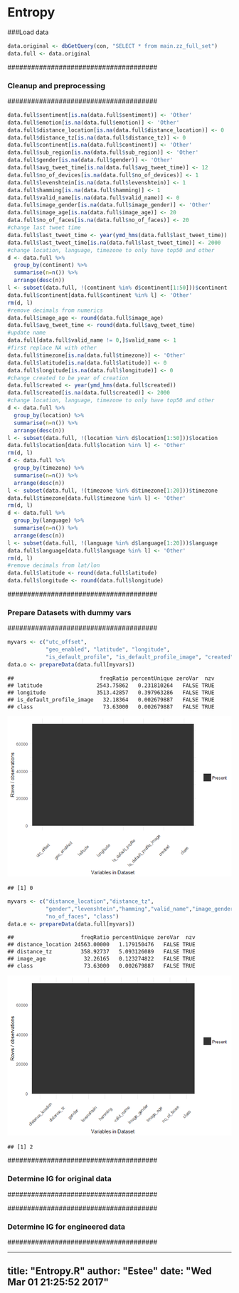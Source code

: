 # Entropy



###Load data


```r
data.original <- dbGetQuery(con, "SELECT * from main.zz_full_set") 
data.full <- data.original
```

######################################
###  Cleanup and preprocessing
######################################


```r
data.full$sentiment[is.na(data.full$sentiment)] <- 'Other'
data.full$emotion[is.na(data.full$emotion)] <- 'Other'
data.full$distance_location[is.na(data.full$distance_location)] <- 0
data.full$distance_tz[is.na(data.full$distance_tz)] <- 0
data.full$continent[is.na(data.full$continent)] <- 'Other'
data.full$sub_region[is.na(data.full$sub_region)] <- 'Other'
data.full$gender[is.na(data.full$gender)] <- 'Other'
data.full$avg_tweet_time[is.na(data.full$avg_tweet_time)] <- 12
data.full$no_of_devices[is.na(data.full$no_of_devices)] <- 1
data.full$levenshtein[is.na(data.full$levenshtein)] <- 1
data.full$hamming[is.na(data.full$hamming)] <- 1
data.full$valid_name[is.na(data.full$valid_name)] <- 0
data.full$image_gender[is.na(data.full$image_gender)] <- 'Other'
data.full$image_age[is.na(data.full$image_age)] <- 20
data.full$no_of_faces[is.na(data.full$no_of_faces)] <- 20
#change last tweet time
data.full$last_tweet_time <- year(ymd_hms(data.full$last_tweet_time))
data.full$last_tweet_time[is.na(data.full$last_tweet_time)] <- 2000
#change location, language, timezone to only have top50 and other
d <- data.full %>% 
  group_by(continent) %>%
  summarise(n=n()) %>%
  arrange(desc(n))
l <- subset(data.full, !(continent %in% d$continent[1:50]))$continent
data.full$continent[data.full$continent %in% l] <- 'Other'
rm(d, l)
#remove decimals from numerics
data.full$image_age <- round(data.full$image_age)
data.full$avg_tweet_time <- round(data.full$avg_tweet_time)
#update name
data.full[data.full$valid_name != 0,]$valid_name <- 1
#first replace NA with other
data.full$timezone[is.na(data.full$timezone)] <- 'Other'
data.full$latitude[is.na(data.full$latitude)] <- 0
data.full$longitude[is.na(data.full$longitude)] <- 0
#change created to be year of creation
data.full$created <- year(ymd_hms(data.full$created))
data.full$created[is.na(data.full$created)] <- 2000
#change location, language, timezone to only have top50 and other
d <- data.full %>% 
  group_by(location) %>%
  summarise(n=n()) %>%
  arrange(desc(n))
l <- subset(data.full, !(location %in% d$location[1:50]))$location
data.full$location[data.full$location %in% l] <- 'Other'
rm(d, l)
d <- data.full %>% 
  group_by(timezone) %>%
  summarise(n=n()) %>%
  arrange(desc(n))
l <- subset(data.full, !(timezone %in% d$timezone[1:20]))$timezone
data.full$timezone[data.full$timezone %in% l] <- 'Other'
rm(d, l)
d <- data.full %>% 
  group_by(language) %>%
  summarise(n=n()) %>%
  arrange(desc(n))
l <- subset(data.full, !(language %in% d$language[1:20]))$language
data.full$language[data.full$language %in% l] <- 'Other'
rm(d, l)
#remove decimals from lat/lon
data.full$latitude <- round(data.full$latitude)
data.full$longitude <- round(data.full$longitude)
```

######################################
### Prepare Datasets with dummy vars
######################################


```r
myvars <- c("utc_offset",
            "geo_enabled", "latitude", "longitude",  
            "is_default_profile", "is_default_profile_image", "created", "class")
data.o <- prepareData(data.full[myvars])
```

```
##                           freqRatio percentUnique zeroVar  nzv
## latitude                 2543.75862   0.231810264   FALSE TRUE
## longitude                3513.42857   0.397963286   FALSE TRUE
## is_default_profile_image   32.18364   0.002679887   FALSE TRUE
## class                      73.63000   0.002679887   FALSE TRUE
```

![](Entropy_files/figure-html/prepare-1.png)<!-- -->

```
## [1] 0
```

```r
myvars <- c("distance_location","distance_tz",
            "gender","levenshtein","hamming","valid_name","image_gender","image_age",
            "no_of_faces", "class")
data.e <- prepareData(data.full[myvars])
```

```
##                     freqRatio percentUnique zeroVar  nzv
## distance_location 24563.00000   1.179150476   FALSE TRUE
## distance_tz         358.92737   5.093126089   FALSE TRUE
## image_age            32.26165   0.123274822   FALSE TRUE
## class                73.63000   0.002679887   FALSE TRUE
```

![](Entropy_files/figure-html/prepare-2.png)<!-- -->

```
## [1] 2
```

######################################
### Determine IG for original data
######################################



######################################
### Determine IG for engineered data
######################################




---
title: "Entropy.R"
author: "Estee"
date: "Wed Mar 01 21:25:52 2017"
---
